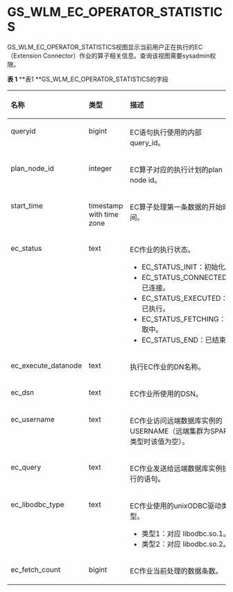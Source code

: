 # GS\_WLM\_EC\_OPERATOR\_STATISTICS<a name="ZH-CN_TOPIC_0000001163041099"></a>

GS\_WLM\_EC\_OPERATOR\_STATISTICS视图显示当前用户正在执行的EC（Extension Connector）作业的算子相关信息。查询该视图需要sysadmin权限。

**表 1** **表1 **GS\_WLM\_EC\_OPERATOR\_STATISTICS的字段

<a name="table33042210324"></a>
<table><thead align="left"><tr id="row4340721123215"><th class="cellrowborder" valign="top" width="24.310000000000002%" id="mcps1.2.4.1.1"><p id="p13341202173211"><a name="p13341202173211"></a><a name="p13341202173211"></a>名称</p>
</th>
<th class="cellrowborder" valign="top" width="23.119999999999997%" id="mcps1.2.4.1.2"><p id="p93411221173212"><a name="p93411221173212"></a><a name="p93411221173212"></a>类型</p>
</th>
<th class="cellrowborder" valign="top" width="52.56999999999999%" id="mcps1.2.4.1.3"><p id="p203416212324"><a name="p203416212324"></a><a name="p203416212324"></a>描述</p>
</th>
</tr>
</thead>
<tbody><tr id="row1734172133218"><td class="cellrowborder" valign="top" width="24.310000000000002%" headers="mcps1.2.4.1.1 "><p id="p12341122153218"><a name="p12341122153218"></a><a name="p12341122153218"></a>queryid</p>
</td>
<td class="cellrowborder" valign="top" width="23.119999999999997%" headers="mcps1.2.4.1.2 "><p id="p634102193212"><a name="p634102193212"></a><a name="p634102193212"></a>bigint</p>
</td>
<td class="cellrowborder" valign="top" width="52.56999999999999%" headers="mcps1.2.4.1.3 "><p id="p17341192163213"><a name="p17341192163213"></a><a name="p17341192163213"></a>EC语句执行使用的内部query_id。</p>
</td>
</tr>
<tr id="row7341112163218"><td class="cellrowborder" valign="top" width="24.310000000000002%" headers="mcps1.2.4.1.1 "><p id="p1341421123215"><a name="p1341421123215"></a><a name="p1341421123215"></a>plan_node_id</p>
</td>
<td class="cellrowborder" valign="top" width="23.119999999999997%" headers="mcps1.2.4.1.2 "><p id="p83411921203214"><a name="p83411921203214"></a><a name="p83411921203214"></a>integer</p>
</td>
<td class="cellrowborder" valign="top" width="52.56999999999999%" headers="mcps1.2.4.1.3 "><p id="p83415218327"><a name="p83415218327"></a><a name="p83415218327"></a>EC算子对应的执行计划的plan node id。</p>
</td>
</tr>
<tr id="row123411821133214"><td class="cellrowborder" valign="top" width="24.310000000000002%" headers="mcps1.2.4.1.1 "><p id="p18341172153215"><a name="p18341172153215"></a><a name="p18341172153215"></a>start_time</p>
</td>
<td class="cellrowborder" valign="top" width="23.119999999999997%" headers="mcps1.2.4.1.2 "><p id="p1341192133210"><a name="p1341192133210"></a><a name="p1341192133210"></a>timestamp with time zone</p>
</td>
<td class="cellrowborder" valign="top" width="52.56999999999999%" headers="mcps1.2.4.1.3 "><p id="p16341321193218"><a name="p16341321193218"></a><a name="p16341321193218"></a>EC算子处理第一条数据的开始时间。</p>
</td>
</tr>
<tr id="row2341921123213"><td class="cellrowborder" valign="top" width="24.310000000000002%" headers="mcps1.2.4.1.1 "><p id="p1334110213326"><a name="p1334110213326"></a><a name="p1334110213326"></a>ec_status</p>
</td>
<td class="cellrowborder" valign="top" width="23.119999999999997%" headers="mcps1.2.4.1.2 "><p id="p18341921193216"><a name="p18341921193216"></a><a name="p18341921193216"></a>text</p>
</td>
<td class="cellrowborder" valign="top" width="52.56999999999999%" headers="mcps1.2.4.1.3 "><p id="p1341102173217"><a name="p1341102173217"></a><a name="p1341102173217"></a>EC作业的执行状态。</p>
<a name="ul23411421183217"></a><a name="ul23411421183217"></a><ul id="ul23411421183217"><li>EC_STATUS_INIT：初始化。</li><li>EC_STATUS_CONNECTED：已连接。</li><li>EC_STATUS_EXECUTED：已执行。</li><li>EC_STATUS_FETCHING：获取中。</li><li>EC_STATUS_END：已结束。</li></ul>
</td>
</tr>
<tr id="row834110217323"><td class="cellrowborder" valign="top" width="24.310000000000002%" headers="mcps1.2.4.1.1 "><p id="p16341021103212"><a name="p16341021103212"></a><a name="p16341021103212"></a>ec_execute_datanode</p>
</td>
<td class="cellrowborder" valign="top" width="23.119999999999997%" headers="mcps1.2.4.1.2 "><p id="p23410217322"><a name="p23410217322"></a><a name="p23410217322"></a>text</p>
</td>
<td class="cellrowborder" valign="top" width="52.56999999999999%" headers="mcps1.2.4.1.3 "><p id="p8341122110328"><a name="p8341122110328"></a><a name="p8341122110328"></a>执行EC作业的DN名称。</p>
</td>
</tr>
<tr id="row1134118211328"><td class="cellrowborder" valign="top" width="24.310000000000002%" headers="mcps1.2.4.1.1 "><p id="p334115214326"><a name="p334115214326"></a><a name="p334115214326"></a>ec_dsn</p>
</td>
<td class="cellrowborder" valign="top" width="23.119999999999997%" headers="mcps1.2.4.1.2 "><p id="p834120211324"><a name="p834120211324"></a><a name="p834120211324"></a>text</p>
</td>
<td class="cellrowborder" valign="top" width="52.56999999999999%" headers="mcps1.2.4.1.3 "><p id="p334172163213"><a name="p334172163213"></a><a name="p334172163213"></a>EC作业所使用的DSN。</p>
</td>
</tr>
<tr id="row12341202117323"><td class="cellrowborder" valign="top" width="24.310000000000002%" headers="mcps1.2.4.1.1 "><p id="p15342821183213"><a name="p15342821183213"></a><a name="p15342821183213"></a>ec_username</p>
</td>
<td class="cellrowborder" valign="top" width="23.119999999999997%" headers="mcps1.2.4.1.2 "><p id="p143426215325"><a name="p143426215325"></a><a name="p143426215325"></a>text</p>
</td>
<td class="cellrowborder" valign="top" width="52.56999999999999%" headers="mcps1.2.4.1.3 "><p id="p17342122116322"><a name="p17342122116322"></a><a name="p17342122116322"></a>EC作业访问远端数据库实例的USERNAME（远端集群为SPARK类型时该值为空）。</p>
</td>
</tr>
<tr id="row634211212328"><td class="cellrowborder" valign="top" width="24.310000000000002%" headers="mcps1.2.4.1.1 "><p id="p934222103218"><a name="p934222103218"></a><a name="p934222103218"></a>ec_query</p>
</td>
<td class="cellrowborder" valign="top" width="23.119999999999997%" headers="mcps1.2.4.1.2 "><p id="p3342621123215"><a name="p3342621123215"></a><a name="p3342621123215"></a>text</p>
</td>
<td class="cellrowborder" valign="top" width="52.56999999999999%" headers="mcps1.2.4.1.3 "><p id="p10342102193210"><a name="p10342102193210"></a><a name="p10342102193210"></a>EC作业发送给远端数据库实例执行的语句。</p>
</td>
</tr>
<tr id="row123421214326"><td class="cellrowborder" valign="top" width="24.310000000000002%" headers="mcps1.2.4.1.1 "><p id="p18342122163210"><a name="p18342122163210"></a><a name="p18342122163210"></a>ec_libodbc_type</p>
</td>
<td class="cellrowborder" valign="top" width="23.119999999999997%" headers="mcps1.2.4.1.2 "><p id="p1534220214324"><a name="p1534220214324"></a><a name="p1534220214324"></a>text</p>
</td>
<td class="cellrowborder" valign="top" width="52.56999999999999%" headers="mcps1.2.4.1.3 "><p id="p1634272112327"><a name="p1634272112327"></a><a name="p1634272112327"></a>EC作业使用的unixODBC驱动类型。</p>
<a name="ul534252113216"></a><a name="ul534252113216"></a><ul id="ul534252113216"><li>类型1：对应 libodbc.so.1。</li><li>类型2：对应 libodbc.so.2。</li></ul>
</td>
</tr>
<tr id="row143426219326"><td class="cellrowborder" valign="top" width="24.310000000000002%" headers="mcps1.2.4.1.1 "><p id="p1434242173218"><a name="p1434242173218"></a><a name="p1434242173218"></a>ec_fetch_count</p>
</td>
<td class="cellrowborder" valign="top" width="23.119999999999997%" headers="mcps1.2.4.1.2 "><p id="p2342122114329"><a name="p2342122114329"></a><a name="p2342122114329"></a>bigint</p>
</td>
<td class="cellrowborder" valign="top" width="52.56999999999999%" headers="mcps1.2.4.1.3 "><p id="p103425211327"><a name="p103425211327"></a><a name="p103425211327"></a>EC作业当前处理的数据条数。</p>
</td>
</tr>
</tbody>
</table>

